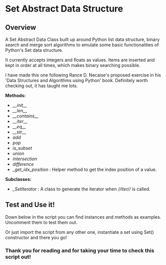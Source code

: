 Set Abstract Data Structure
========================================

Overview
----------------------------------------

A Set Abstract Data Class built up around Python list data structure, 
binary search and merge sort algorithms to emulate some basic functionalities 
of Python's Set data structure. 

It currently accepts integers and floats as values. Items are inserted and kept in order at all times, which makes binary searching possible.

I have made this one following Rance D. Necaise's proposed exercise in his 'Data Structures and Algorithms using Python' book. Definitely worth checking out, it has taught me lots.

**Methods:**
- *\_\_init\_\_*
- *\_\_len\_\_*
- *\_\_contains\_\_*
- *\_\_iter\__*
- *\_\_eq\_\_*
- *\_\_str\_\_*
- *add*
- *pop*
- *is_subset*
- *union*
- *intersection*
- *difference*
- *_get_idx_position* : Helper method to get the index position of a value.

**Subclasses:**
- *_SetIterator* : A class to generate the iterator when */_/_iter/_/_* is called.

Test and Use it!
------------------------------------------

Down below in the script you can find instances and methods as examples. Uncomment them to test them out.

Or just import the script from any other one, instantiate a set using Set() constructor and there you go!

### Thank you for reading and for taking your time to check this script out!
